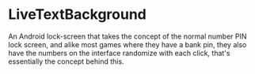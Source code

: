 LiveTextBackground
==================

An Android lock-screen that takes the concept of the normal number PIN lock screen, and alike most games where they have a bank pin, they also have the numbers on the interface randomize with each click, that's essentially the concept behind this.
